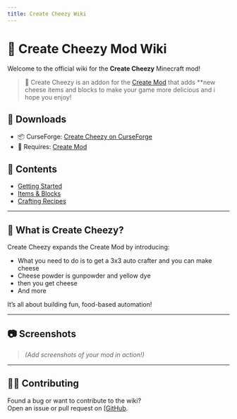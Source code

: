 ```yaml
---
title: Create Cheezy Wiki
---
```


# 🧀 Create Cheezy Mod Wiki

Welcome to the official wiki for the **Create Cheezy** Minecraft mod!

> 🍞 Create Cheezy is an addon for the [Create Mod](https://www.curseforge.com/minecraft/mc-mods/create) that adds **new cheese items and blocks to make your game more delicious and i hope you enjoy!

## 🔗 Downloads

- 📦 CurseForge: [Create Cheezy on CurseForge](https://www.curseforge.com/minecraft/mc-mods/create-cheezy)
- 🧰 Requires: [Create Mod](https://www.curseforge.com/minecraft/mc-mods/create)

## 📖 Contents

- [Getting Started](getting-started.md)
- [Items & Blocks](items.md)
- [Crafting Recipes](recipes.md)

---

## 🧀 What is Create Cheezy?

Create Cheezy expands the Create Mod by introducing:

- What you need to do is to get a 3x3 auto crafter and you can make cheese
- Cheese powder is gunpowder and yellow dye
- then you get cheese
- And more

It’s all about building fun, food-based automation!

---

## 📷 Screenshots

> *(Add screenshots of your mod in action!)*

---

## 👨‍💻 Contributing

Found a bug or want to contribute to the wiki?  
Open an issue or pull request on [[GitHub](https://www.curseforge.com/minecraft/mc-mods/create-cheezy).

